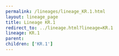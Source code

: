 ```yaml
---
permalink: /lineages/lineage_KR.1.html
layout: lineage_page
title: Lineage KR.1
redirect_to: ../lineage.html?lineage=KR.1
lineage: KR.1
parent: 
children: ['KR.1']
---
```


